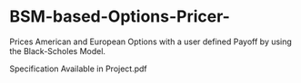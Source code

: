 # BSM-based-Options-Pricer-
Prices American and European Options with a user defined Payoff by using the Black-Scholes Model.

Specification Available in Project.pdf 
